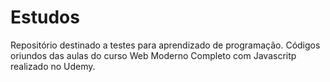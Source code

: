# Estudos
Repositório destinado a testes para aprendizado de programação.
Códigos oriundos das aulas do curso Web Moderno Completo com Javascritp realizado no Udemy.

